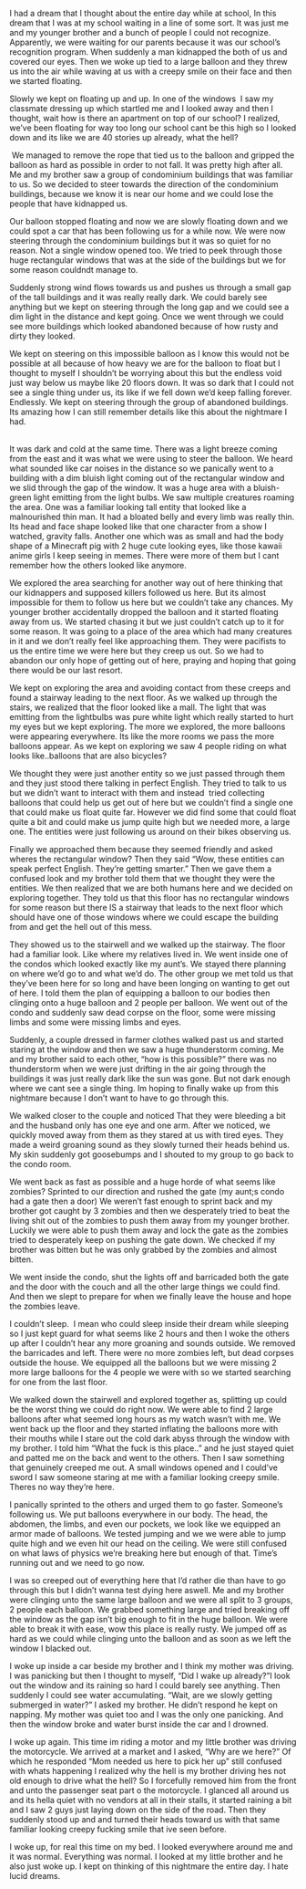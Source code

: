 I had a dream that I thought about the entire day while at school, In this dream that I was at my school waiting in a line of some sort. It was just me and my younger brother and a bunch of people I could not recognize. Apparently, we were waiting for our parents because it was our school’s recognition program. When suddenly a man kidnapped the both of us and covered our eyes. Then we woke up tied to a large balloon and they threw us into the air while waving at us with a creepy smile on their face and then we started floating.  
  
Slowly we kept on floating up and up. In one of the windows  I saw my classmate dressing up which startled me and I looked away and then I thought, wait how is there an apartment on top of our school? I realized, we’ve been floating for way too long our school cant be this high so I looked down and its like we are 40 stories up already, what the hell?  
  
 We managed to remove the rope that tied us to the balloon and gripped the balloon as hard as possible in order to not fall. It was pretty high after all. Me and my brother saw a group of condominium buildings that was familiar to us. So we decided to steer towards the direction of the condominium buildings, because we know it is near our home and we could lose the people that have kidnapped us.  
  
Our balloon stopped floating and now we are slowly floating down and we could spot a car that has been following us for a while now. We were now steering through the condominium buildings but it was so quiet for no reason. Not a single window opened too. We tried to peek through those huge rectangular windows that was at the side of the buildings but we for some reason couldndt manage to.  
  
Suddenly strong wind flows towards us and pushes us through a small gap of the tall buildings and it was really really dark. We could barely see anything but we kept on steering through the long gap and we could see a dim light in the distance and kept going. Once we went through we could see more buildings which looked abandoned because of how rusty and dirty they looked.  
  
We kept on steering on this impossible balloon as I know this would not be possible at all because of how heavy we are for the balloon to float but I thought to myself I shouldn’t be worrying about this but the endless void just way below us maybe like 20 floors down. It was so dark that I could not see a single thing under us, its like if we fell down we’d keep falling forever. Endlessly. We kept on steering through the group of abandoned buildings. Its amazing how I can still remember details like this about the nightmare I had.  
 

It was dark and cold at the same time. There was a light breeze coming from the east and it was what we were using to steer the balloon. We heard what sounded like car noises in the distance so we panically went to a building with a dim bluish light coming out of the rectangular window and we slid through the gap of the window. It was a huge area with a bluish-green light emitting from the light bulbs. We saw multiple creatures roaming the area. One was a familiar looking tall entity that looked like a malnourished thin man. It had a bloated belly and every limb was really thin. Its head and face shape looked like that one character from a show I watched, gravity falls. Another one which was as small and had the body shape of a Minecraft pig with 2 huge cute looking eyes, like those kawaii anime girls I keep seeing in memes. There were more of them but I cant remember how the others looked like anymore.  
  


We explored the area searching for another way out of here thinking that our kidnappers and supposed killers followed us here. But its almost impossible for them to follow us here but we couldn’t take any chances. My younger brother accidentally dropped the balloon and it started floating away from us. We started chasing it but we just couldn’t catch up to it for some reason. It was going to a place of the area which had many creatures in it and we don’t really feel like approaching them. They were pacifists to us the entire time we were here but they creep us out. So we had to abandon our only hope of getting out of here, praying and hoping that going there would be our last resort.

We kept on exploring the area and avoiding contact from these creeps and found a stairway leading to the next floor. As we walked up through the stairs, we realized that the floor looked like a mall. The light that was emitting from the lightbulbs was pure white light which really started to hurt my eyes but we kept exploring. The more we explored, the more balloons were appearing everywhere. Its like the more rooms we pass the more balloons appear. As we kept on exploring we saw 4 people riding on what looks like..balloons that are also bicycles?  
  
We thought they were just another entity so we just passed through them and they just stood there talking in perfect English. They tried to talk to us but we didn’t want to interact with them and instead  tried collecting balloons that could help us get out of here but we couldn’t find a single one that could make us float quite far. However we did find some that could float quite a bit and could make us jump quite high but we needed more, a large one. The entities were just following us around on their bikes observing us.  
  
Finally we approached them because they seemed friendly and asked wheres the rectangular window? Then they said “Wow, these entities can speak perfect English. They’re getting smarter.” Then we gave them a confused look and my brother told them that we thought they were the entities. We then realized that we are both humans here and we decided on exploring together. They told us that this floor has no rectangular windows for some reason but there IS a stairway that leads to the next floor which should have one of those windows where we could escape the building from and get the hell out of this mess.  
  
They showed us to the stairwell and we walked up the stairway. The floor had a familiar look. Like where my relatives lived in. We went inside one of the condos which looked exactly like my aunt’s. We stayed there planning on where we’d go to and what we’d do. The other group we met told us that they’ve been here for so long and have been longing on wanting to get out of here. I told them the plan of equipping a balloon to our bodies then clinging onto a huge balloon and 2 people per balloon. We went out of the condo and suddenly saw dead corpse on the floor, some were missing limbs and some were missing limbs and eyes.  
  
  
  
  
  
Suddenly, a couple dressed in farmer clothes walked past us and started staring at the window and then we saw a huge thunderstorm coming. Me and my brother said to each other, “how is this possible?” there was no thunderstorm when we were just drifting in the air going through the buildings it was just really dark like the sun was gone. But not dark enough where we cant see a single thing. Im hoping to finally wake up from this nightmare because I don’t want to have to go through this.  
  
We walked closer to the couple and noticed That they were bleeding a bit and the husband only has one eye and one arm. After we noticed, we quickly moved away from them as they stared at us with tired eyes. They made a weird groaning sound as they slowly turned their heads behind us. My skin suddenly got goosebumps and I shouted to my group to go back to the condo room.  
  
We went back as fast as possible and a huge horde of what seems like zombies? Sprinted to our direction and rushed the gate (my aunt;s condo had a gate then a door) We weren’t fast enough to sprint back and my brother got caught by 3 zombies and then we desperately tried to beat the living shit out of the zombies to push them away from my younger brother. Luckily we were able to push them away and lock the gate as the zombies tried to desperately keep on pushing the gate down. We checked if my brother was bitten but he was only grabbed by the zombies and almost bitten.  
  
We went inside the condo, shut the lights off and barricaded both the gate and the door with the couch and all the other large things we could find. And then we slept to prepare for when we finally leave the house and hope the zombies leave.  
  
I couldn’t sleep.  I mean who could sleep inside their dream while sleeping so I just kept guard for what seems like 2 hours and then I woke the others up after I couldn’t hear any more groaning and sounds outside. We removed the barricades and left. There were no more zombies left, but dead corpses outside the house. We equipped all the balloons but we were missing 2 more large balloons for the 4 people we were with so we started searching for one from the last floor.  
  
We walked down the stairwell and explored together as, splitting up could be the worst thing we could do right now. We were able to find 2 large balloons after what seemed long hours as my watch wasn’t with me. We went back up the floor and they started inflating the balloons more with their mouths while I stare out the cold dark abyss through the window with my brother. I told him “What the fuck is this place..” and he just stayed quiet and patted me on the back and went to the others. Then I saw something that genuinely creeped me out. A small windows opened and I could’ve sword I saw someone staring at me with a familiar looking creepy smile. Theres no way they’re here.  
  
I panically sprinted to the others and urged them to go faster. Someone’s following us. We put balloons everywhere in our body. The head, the abdomen, the limbs, and even our pockets, we look like we equipped an armor made of balloons. We tested jumping and we we were able to jump quite high and we even hit our head on the ceiling. We were still confused on what laws of physics we’re breaking here but enough of that. Time’s running out and we need to go now.

I was so creeped out of everything here that I’d rather die than have to go through this but I didn’t wanna test dying here aswell. Me and my brother were clinging unto the same large balloon and we were all split to 3 groups, 2 people each balloon. We grabbed something large and tried breaking off the window as the gap isn’t big enough to fit in the huge balloon. We were able to break it with ease, wow this place is really rusty. We jumped off as hard as we could while clinging unto the balloon and as soon as we left the window I blacked out.  
  
I woke up inside a car beside my brother and I think my mother was driving. I was panicking but then I thought to myself, “Did I wake up already?”I look out the window and its raining so hard I could barely see anything. Then suddenly I could see water accumulating. “Wait, are we slowly getting submerged in water?” I asked my brother. He didn’t respond he kept on napping. My mother was quiet too and I was the only one panicking. And then the window broke and water burst inside the car and I drowned.  
  
I woke up again. This time im riding a motor and my little brother was driving the motorcycle. We arrived at a market and I asked, “Why are we here?” Of which he responded “Mom needed us here to pick her up” still confused with whats happening I realized why the hell is my brother driving hes not old enough to drive what the hell? So I forcefully removed him from the front and unto the passenger seat part o the motorcycle. I glanced all around us and its hella quiet with no vendors at all in their stalls, it started raining a bit and I saw 2 guys just laying down on the side of the road. Then they suddenly stood up and and turned their heads toward us with that same familiar looking creepy fucking smile that ive seen before.  
  
I woke up, for real this time on my bed. I looked everywhere around me and it was normal. Everything was normal. I looked at my little brother and he also just woke up. I kept on thinking of this nightmare the entire day. I hate lucid dreams.  
  
